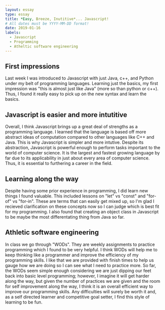 ```yaml
---
layout: essay
type: essay
title: *Easy, Breeze, Inutitive*... Javascript! 
# All dates must be YYYY-MM-DD format!
date: 2019-01-16
labels:
  - Javascript 
  - Programming
  - Atheltic software engineering 
---
```


## First impressions
Last week I was introduced to Javascript with just Java, c++, and Python under my belt of programming languages. Learning just the basics, my first impression was "this is almost just like Java" (more so than python or c++). Thus, I found it really easy to pick up on the new syntax and learn the basics. 

## Javascript is easier and more intutitive
Overall, I think Javascript brings up a great deal of strengths as a programming language. I learned that the language is based off more abstract ideas of computation compared to other languages like C++ and Java. This is why Javascript is simpler and more intutive. Despite its abstraction, Javascript is powerful enough to perform tasks important to the world of computer science. It is the largest and fastest growing language by far due to its applicability in just about every area of computer science. Thus, it is essential to furthering a career in the field. 

## Learning along the way
Despite having some prior experience in programming, I did learn new things I found valuable. This included lessons on "let" vs "const" and "for-of" vs "for-in". These are terms that can easily get mixed up, so I'm glad I recieved clarification on these concepts now so I can judge which is best fit for my programming.
I also found that creating an object class in Javascript to be maybe the most differentating thing from Java so far.

## Athletic software engineering
In class we go through "WODs". They are weekly assignments to practice programming which I found to be very helpful. I think WODs will help me to keep thinking like a programmer and improve the efficiency of my programming skills. I like that we are provided with finish times to help us gauge how we are doing so I can see what I need to practice more.
So far, the WODs seem simple enough considering we are just dipping our feet back into basic level programming; however, I imagine it will get harder along the way, but given the number of practices we are given and the room for self improvement along the way, I think it is an overall efficient way to improve our programming skills. Any difficulties will surely be worth it and, as a self directed learner and competitive goal setter, I find this style of learning to be fun.
